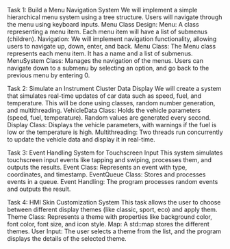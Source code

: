 Task 1: Build a Menu Navigation System
We will implement a simple hierarchical menu system using a tree structure. Users will navigate through the menu using keyboard inputs.
Menu Class Design:
	Menu: A class representing a menu item. Each menu item will have a list of submenus (children).
	Navigation: We will implement navigation functionality, allowing users to navigate up, down, enter, and back.
	Menu Class: The Menu class represents each menu item. It has a name and a list of submenus.
	MenuSystem Class: Manages the navigation of the menus. Users can navigate down to a submenu by selecting an option, and go back to the previous menu by entering 0.

Task 2: Simulate an Instrument Cluster Data Display
We will create a system that simulates real-time updates of car data such as speed, fuel, and temperature. 
This will be done using classes, random number generation, and multithreading.
	VehicleData Class: Holds the vehicle parameters (speed, fuel, temperature). Random values are generated every second.
	Display Class: Displays the vehicle parameters, with warnings if the fuel is low or the temperature is high.
	Multithreading: Two threads run concurrently to update the vehicle data and display it in real-time.
 
Task 3: Event Handling System for Touchscreen Input
This system simulates touchscreen input events like tapping and swiping, processes them, and outputs the results.
	Event Class: Represents an event with type, coordinates, and timestamp.
	EventQueue Class: Stores and processes events in a queue.
	Event Handling: The program processes random events and outputs the result.
 
Task 4: HMI Skin Customization System
This task allows the user to choose between different display themes (like classic, sport, eco) and apply them.
	Theme Class: Represents a theme with properties like background color, font color, font size, and icon style.
	Map: A std::map stores the different themes.
	User Input: The user selects a theme from the list, and the program displays the details of the selected theme.
